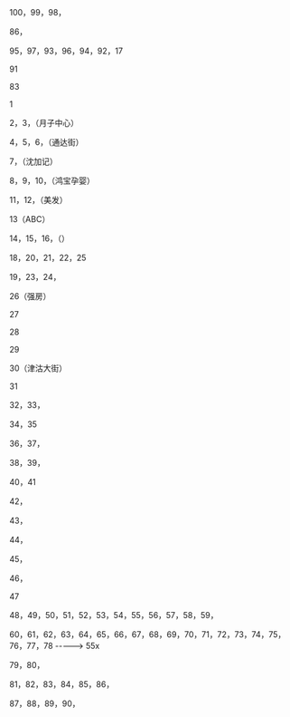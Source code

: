 100，99，98，

86，

95，97，93，96，94，92，17

91

83

1

2，3，（月子中心）

4，5，6，（通达街）

7，（沈加记）

8，9，10，（鸿宝孕婴）

11，12，（美发）

13（ABC）

14，15，16，（）

18，20，21，22，25

19，23，24，

26（强房）

27

28

29

30（津沽大街）

31

32，33，

34，35

36，37，

38，39，

40，41

42，

43，

44，

45，

46，

47

48，49，50，51，52，53，54，55，56，57，58，59，

60，61，62，63，64，65，66，67，68，69，70，71，72，73，74，75，76，77，78 -----> 55x

79，80，

81，82，83，84，85，86，

87，88，89，90，























